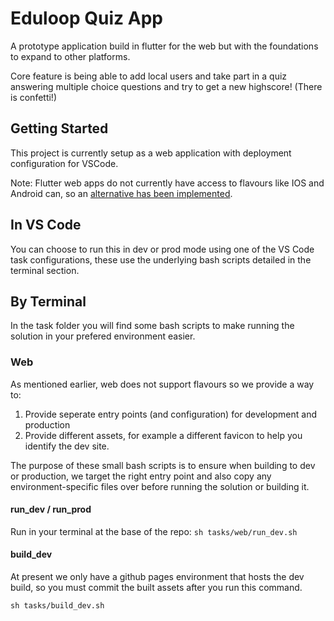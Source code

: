 # Eduloop Quiz App

A prototype application build in flutter for the web but with the foundations to expand to other platforms.

Core feature is being able to add local users and take part in a quiz answering multiple choice questions and try to get a new highscore! (There is confetti!)
## Getting Started

This project is currently setup as a web application with deployment configuration for VSCode. 

Note: Flutter web apps do not currently have access to flavours like IOS and Android can, so an [alternative has been implemented](https://sebastien-arbogast.com/2022/05/02/multi-environment-flutter-projects-with-flavors/#Preparing_Your_Web_App).
## In VS Code
You can choose to run this in dev or prod mode using one of the VS Code task configurations, these use the underlying bash scripts detailed in the terminal section.
## By Terminal 
In the task folder you will find some bash scripts to make running the solution in your prefered environment easier. 

### Web

As mentioned earlier, web does not support flavours so we provide a way to: 
1) Provide seperate entry points (and configuration) for development and production
2) Provide different assets, for example a different favicon to help you identify the dev site. 

The purpose of these small bash scripts is to ensure when building to dev or production, we target the right entry point and also copy any environment-specific files over before running the solution or building it. 

#### run_dev / run_prod
Run in your terminal at the base of the repo:
```sh tasks/web/run_dev.sh```

#### build_dev 
At present we only have a github pages environment that hosts the dev build, so you must commit the built assets after you run this command. 

```sh tasks/build_dev.sh```

